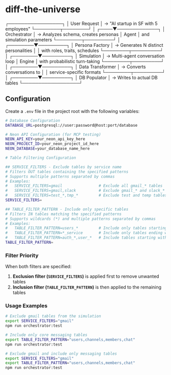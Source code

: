 # diff-the-universe

┌─────────────────┐
│ User Request    │ → "AI startup in SF with 5 employees"
└────────┬────────┘
         │
    ┌────▼─────────────┐
    │ Orchestrator     │ → Analyzes schema, creates personas
    │ Agent            │   and simulation parameters
    └────────┬─────────┘
             │
    ┌────────▼─────────┐
    │ Persona Factory  │ → Generates N distinct personalities
    │                  │   with roles, traits, schedules
    └────────┬─────────┘
             │
    ┌────────▼─────────┐
    │ Simulation       │ → Multi-agent conversation loop
    │ Engine           │   with probabilistic turn-taking
    └────────┬─────────┘
             │
    ┌────────▼─────────┐
    │ Data Transformer │ → Converts conversations to
    │                  │   service-specific formats
    └────────┬─────────┘
             │
    ┌────────▼─────────┐
    │ DB Populator    │ → Writes to actual DB tables
    └──────────────────┘

## Configuration

Create a `.env` file in the project root with the following variables:

```bash
# Database Configuration
DATABASE_URL=postgresql://user:password@host:port/database

# Neon API Configuration (for MCP testing)
NEON_API_KEY=your_neon_api_key_here
NEON_PROJECT_ID=your_neon_project_id_here
NEON_DATABASE=your_database_name_here

# Table Filtering Configuration

## SERVICE_FILTERS - Exclude tables by service name
# Filters OUT tables containing the specified patterns
# Supports multiple patterns separated by commas
# Examples:
#   SERVICE_FILTERS=gmail                # Exclude all gmail_* tables
#   SERVICE_FILTERS=gmail,slack          # Exclude gmail_* and slack_* tables
#   SERVICE_FILTERS=test_*,tmp_*         # Exclude test and temp tables
SERVICE_FILTERS=

## TABLE_FILTER_PATTERN - Include only specific tables
# Filters IN tables matching the specified patterns
# Supports wildcards (*) and multiple patterns separated by commas
# Examples:
#   TABLE_FILTER_PATTERN=users_*         # Include only tables starting with "users_"
#   TABLE_FILTER_PATTERN=*_service       # Include only tables ending with "_service"
#   TABLE_FILTER_PATTERN=auth_*,user_*   # Include tables starting with "auth_" OR "user_"
TABLE_FILTER_PATTERN=
```

### Filter Priority

When both filters are specified:
1. **Exclusion filter (`SERVICE_FILTERS`)** is applied first to remove unwanted tables
2. **Inclusion filter (`TABLE_FILTER_PATTERN`)** is then applied to the remaining tables

### Usage Examples

```bash
# Exclude gmail tables from the simulation
export SERVICE_FILTERS="gmail"
npm run orchestrator:test

# Include only core messaging tables
export TABLE_FILTER_PATTERN="users,channels,members,chat"
npm run orchestrator:test

# Exclude gmail and include only messaging tables
export SERVICE_FILTERS="gmail"
export TABLE_FILTER_PATTERN="users,channels,members,chat"
npm run orchestrator:test
```


    